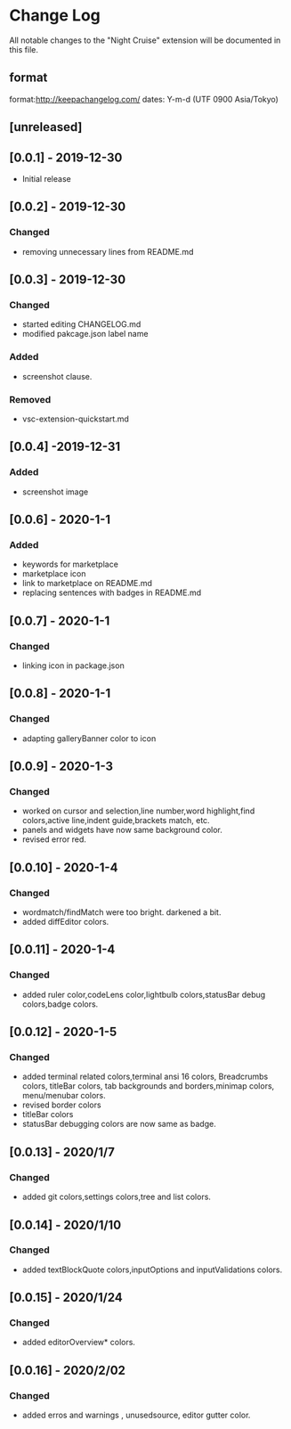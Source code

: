 # Change Log

All notable changes to the "Night Cruise" extension will be documented in this file.

## format
 format:http://keepachangelog.com/ 
 dates: Y-m-d (UTF 0900 Asia/Tokyo)

## [unreleased]

## [0.0.1] - 2019-12-30
- Initial release
## [0.0.2] - 2019-12-30
### Changed
- removing unnecessary lines from README.md
## [0.0.3] - 2019-12-30
### Changed
- started editing CHANGELOG.md
- modified pakcage.json label name
### Added
- screenshot clause.
### Removed
- vsc-extension-quickstart.md
## [0.0.4] -2019-12-31
### Added
- screenshot image
## [0.0.6] - 2020-1-1
### Added
- keywords for marketplace
- marketplace icon
- link to marketplace on README.md
- replacing sentences with badges in README.md
## [0.0.7] - 2020-1-1
### Changed
- linking icon in package.json
## [0.0.8] - 2020-1-1
### Changed
- adapting galleryBanner color to icon
## [0.0.9] - 2020-1-3
### Changed
- worked on cursor and selection,line number,word highlight,find colors,active line,indent guide,brackets match, etc.
- panels and widgets have now same background color.
- revised error red.
## [0.0.10] - 2020-1-4
### Changed
- wordmatch/findMatch were too bright. darkened a bit.
- added diffEditor colors.
## [0.0.11] - 2020-1-4
### Changed
- added ruler color,codeLens color,lightbulb colors,statusBar debug colors,badge colors.
## [0.0.12] - 2020-1-5
### Changed
- added terminal related colors,terminal ansi 16 colors, Breadcrumbs colors, titleBar colors, tab backgrounds and borders,minimap colors, menu/menubar colors.
- revised border colors
- titleBar colors
- statusBar debugging colors are now same as badge.
## [0.0.13] - 2020/1/7
### Changed
- added git colors,settings colors,tree and list colors.

## [0.0.14] - 2020/1/10
### Changed
- added textBlockQuote colors,inputOptions and inputValidations colors.

## [0.0.15] - 2020/1/24
### Changed
- added editorOverview* colors.

## [0.0.16] - 2020/2/02
### Changed
- added erros and warnings , unusedsource, editor gutter color. 